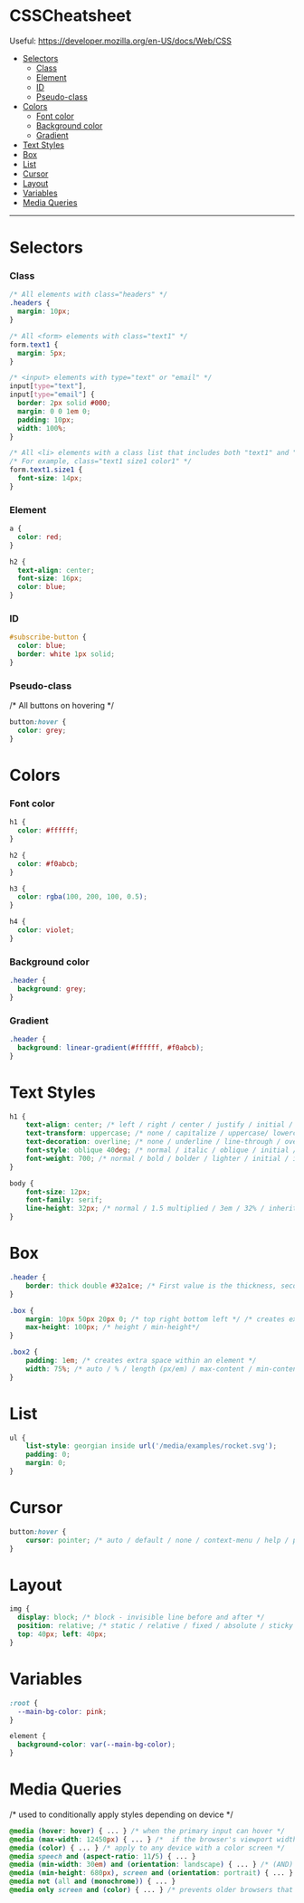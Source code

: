 # CSSCheatsheet

Useful: https://developer.mozilla.org/en-US/docs/Web/CSS

- [Selectors](#selectors)
    + [Class](#class)
    + [Element](#element)
    + [ID](#id)
    + [Pseudo-class](#pseudo-class)
- [Colors](#colors)
    + [Font color](#font-color)
    + [Background color](#background-color)
    + [Gradient](#gradient)
- [Text Styles](#text-styles)
- [Box](#box)
- [List](#list)
- [Cursor](#cursor)
- [Layout](#layout)
- [Variables](#variables)
- [Media Queries](#media-queries)


--------------------------------


# Selectors

### Class
```css
/* All elements with class="headers" */
.headers {
  margin: 10px;
}

/* All <form> elements with class="text1" */
form.text1 {
  margin: 5px;
}

/* <input> elements with type="text" or "email" */
input[type="text"],
input[type="email"] {
  border: 2px solid #000;
  margin: 0 0 1em 0;
  padding: 10px;
  width: 100%;
}

/* All <li> elements with a class list that includes both "text1" and "size1" */
/* For example, class="text1 size1 color1" */
form.text1.size1 {
  font-size: 14px;
}

```

### Element
```css
a {
  color: red;
}

h2 {
  text-align: center;
  font-size: 16px;
  color: blue;
}

```

### ID
```css
#subscribe-button {
  color: blue;
  border: white 1px solid;
}
```

### Pseudo-class
/* All buttons on hovering */
```css
button:hover {
  color: grey;
}
```

# Colors

### Font color
```css
h1 {
  color: #ffffff;
}

h2 {
  color: #f0abcb;
}

h3 {
  color: rgba(100, 200, 100, 0.5);
}

h4 {
  color: violet;
}
```

### Background color
```css
.header {
  background: grey;
}
```

### Gradient
```css
.header {
  background: linear-gradient(#ffffff, #f0abcb);
}
```

# Text Styles

```css
h1 {
	text-align: center; /* left / right / center / justify / initial / inherit */
	text-transform: uppercase; /* none / capitalize / uppercase/ lowercase / initial / inherit */
	text-decoration: overline; /* none / underline / line-through / overline / inherit */
	font-style: oblique 40deg; /* normal / italic / oblique / initial / inherit */
	font-weight: 700; /* normal / bold / bolder / lighter / initial / inherit / 100 / 200 / 300 / 400 / 500 / 600 / 700 / 800 / 900 */
}

body {
	font-size: 12px;
	font-family: serif;
	line-height: 32px; /* normal / 1.5 multiplied / 3em / 32% / inherit / initial / revert / unset */
}
```

# Box
```css
.header {
	border: thick double #32a1ce; /* First value is the thickness, second - style (none / hidden / dotted / dashed / solid / double / groove / ridge / inset / outset), and third - color */
}

.box {
	margin: 10px 50px 20px 0; /* top right bottom left */ /* creates extra space around an element */
	max-height: 100px; /* height / min-height*/
}

.box2 {
	padding: 1em; /* creates extra space within an element */
	width: 75%; /* auto / % / length (px/em) / max-content / min-content / fit-content / inherit / initial / revert / unset */
}

```

# List
```css
ul {
	list-style: georgian inside url('/media/examples/rocket.svg');
	padding: 0;
	margin: 0;
}
```

# Cursor
```css
button:hover {
	cursor: pointer; /* auto / default / none / context-menu / help / pointer / progress / wait / cell / crosshair / text / vertical-text / alias / copy / move / no-drop / not-allowed / e-resize / n-resize / ne-resize / nw-resize / s-resize / se-resize / sw-resize / w-resize / ew-resize / ns-resize / nesw-resize / nwse-resize / col-resize / row-resize / all-scroll / zoom-in / zoom-out / grab / grabbing */
}
```

# Layout
```css
img {
  display: block; /* block - invisible line before and after */
  position: relative; /* static / relative / fixed / absolute / sticky */
  top: 40px; left: 40px;
}
```

# Variables
```css
:root {
  --main-bg-color: pink;
}

element {
  background-color: var(--main-bg-color);
}
```

# Media Queries
/* used to conditionally apply styles depending on device */
```css
@media (hover: hover) { ... } /* when the primary input can hover */
@media (max-width: 12450px) { ... } /*  if the browser's viewport width is equal to or narrower than 12450px */
@media (color) { ... } /* apply to any device with a color screen */
@media speech and (aspect-ratio: 11/5) { ... } 
@media (min-width: 30em) and (orientation: landscape) { ... } /* (AND) landscape-oriented devices with a width of at least 30 ems */
@media (min-height: 680px), screen and (orientation: portrait) { ... } /* (OR)  device has a minimum height of 680px or is a screen device in portrait mode */
@media not (all and (monochrome)) { ... }
@media only screen and (color) { ... } /* prevents older browsers that do not support media queries with media features from applying the given styles */
``` 